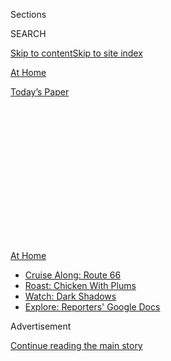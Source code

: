 <div id="app">

<div>

<div>

<div>

<div class="NYTAppHideMasthead css-1q2w90k e1suatyy0">

<div class="section css-ui9rw0 e1suatyy2">

<div class="css-eph4ug er09x8g0">

<div class="css-6n7j50">

</div>

<span class="css-1dv1kvn">Sections</span>

<div class="css-10488qs">

<span class="css-1dv1kvn">SEARCH</span>

</div>

[Skip to content](#site-content)[Skip to site index](#site-index)

</div>

<div id="masthead-section-label" class="css-1wr3we4 eaxe0e00">

[At
Home](https://www.nytimes3xbfgragh.onion/spotlight/at-home)

</div>

<div class="css-10698na e1huz5gh0">

</div>

</div>

<div id="masthead-bar-one" class="section hasLinks css-15hmgas e1csuq9d3">

<div class="css-uqyvli e1csuq9d0">

</div>

<div class="css-1uqjmks e1csuq9d1">

</div>

<div class="css-9e9ivx">

[](https://myaccount.nytimes3xbfgragh.onion/auth/login?response_type=cookie&client_id=vi)

</div>

<div class="css-1bvtpon e1csuq9d2">

[Today’s
Paper](https://www.nytimes3xbfgragh.onion/section/todayspaper)

</div>

</div>

</div>

</div>

<div data-aria-hidden="false">

<div id="site-content" data-role="main">

<div>

<div class="css-1aor85t" style="opacity:0.000000001;z-index:-1;visibility:hidden">

<div class="css-1hqnpie">

<div class="css-epjblv">

<span class="css-17xtcya">[At
Home](/spotlight/at-home)</span><span class="css-x15j1o">|</span><span class="css-fwqvlz">How
to Declutter Your Digital
World</span>

</div>

<div class="css-k008qs">

<div class="css-1iwv8en">

<span class="css-18z7m18"></span>

<div>

</div>

</div>

<span class="css-1n6z4y">https://nyti.ms/3hoRo1H</span>

<div class="css-1705lsu">

<div class="css-4xjgmj">

<div class="css-4skfbu" data-role="toolbar" data-aria-label="Social Media Share buttons, Save button, and Comments Panel with current comment count" data-testid="share-tools">

  - 
  - 
  - 
  - 
    
    <div class="css-6n7j50">
    
    </div>

  - 

</div>

</div>

</div>

</div>

</div>

</div>

<div class="css-13pd83m">

<div id="NYT_TOP_BANNER_REGION">

<div>

<div id="maps-athome-menu" class="section css-l08pwh interactive-content interactive-size-medium">

<div class="css-17ih8de interactive-body">

<div class="at-home-nav__innerContainer">

<div class="at-home-nav__title">

[At
Home](https://www.nytimes3xbfgragh.onion/spotlight/at-home?action=click&pgtype=Article&state=default&region=TOP_BANNER&context=at_home_menu)

</div>

  - [Cruise Along:
    Route 66](https://www.nytimes3xbfgragh.onion/2020/09/07/travel/route-66.html?action=click&pgtype=Article&state=default&region=TOP_BANNER&context=at_home_menu)
  - [Roast: Chicken With
    Plums](https://www.nytimes3xbfgragh.onion/2020/09/04/dining/sheet-pan-chicken.html?action=click&pgtype=Article&state=default&region=TOP_BANNER&context=at_home_menu)
  - [Watch: Dark
    Shadows](https://www.nytimes3xbfgragh.onion/2020/09/04/arts/television/dark-shadows-stream.html?action=click&pgtype=Article&state=default&region=TOP_BANNER&context=at_home_menu)
  - [Explore: Reporters' Google
    Docs](https://www.nytimes3xbfgragh.onion/interactive/2020/at-home/even-more-reporters-editors-diaries-lists-recommendations.html?action=click&pgtype=Article&state=default&region=TOP_BANNER&context=at_home_menu)

</div>

</div>

</div>

</div>

</div>

</div>

<div id="top-wrapper" class="css-1sy8kpn">

<div id="top-slug" class="css-l9onyx">

Advertisement

</div>

[Continue reading the main
story](#after-top)

<div class="ad top-wrapper" style="text-align:center;height:100%;display:block;min-height:250px">

<div id="top" class="place-ad" data-position="top" data-size-key="top">

</div>

</div>

<div id="after-top">

</div>

</div>

<div>

<div id="sponsor-wrapper" class="css-1hyfx7x">

<div id="sponsor-slug" class="css-19vbshk">

Supported by

</div>

[Continue reading the main
story](#after-sponsor)

<div id="sponsor" class="ad sponsor-wrapper" style="text-align:center;height:100%;display:block">

</div>

<div id="after-sponsor">

</div>

</div>

<div class="css-186x18t">

</div>

<div class="css-1vkm6nb ehdk2mb0">

# How to Declutter Your Digital World

</div>

If you’re overwhelmed from telecommuting for months, here are ways to
step away from your devices and, just maybe, get to inbox
zero.

<div class="css-79elbk" data-testid="photoviewer-wrapper">

<div class="css-z3e15g" data-testid="photoviewer-wrapper-hidden">

</div>

<div class="css-1a48zt4 ehw59r15" data-testid="photoviewer-children">

![<span class="css-cnj6d5 e1z0qqy90" itemprop="copyrightHolder"><span class="css-1ly73wi e1tej78p0">Credit...</span><span><span>Dominic
Kesterton</span></span></span>](https://static01.graylady3jvrrxbe.onion/images/2020/09/13/multimedia/13ah-DigitalLife/13ah-DigitalLife-articleLarge.jpg?quality=75&auto=webp&disable=upscale)

</div>

</div>

<div class="css-18e8msd">

<div class="css-vp77d3 epjyd6m0">

<div class="css-hus3qt ey68jwv0" data-aria-hidden="true">

[![Sara
Aridi](https://static01.graylady3jvrrxbe.onion/images/2019/04/30/multimedia/author-sara-aridi/author-sara-aridi-thumbLarge.png
"Sara Aridi")](https://www.nytimes3xbfgragh.onion/by/sara-aridi)

</div>

<div class="css-1baulvz">

By [<span class="css-1baulvz last-byline" itemprop="name">Sara
Aridi</span>](https://www.nytimes3xbfgragh.onion/by/sara-aridi)

</div>

</div>

  - Sept. 12, 2020, <span class="css-epvm6">1:00 p.m.
    ET</span>

  - 
    
    <div class="css-4xjgmj">
    
    <div class="css-d8bdto" data-role="toolbar" data-aria-label="Social Media Share buttons, Save button, and Comments Panel with current comment count" data-testid="share-tools">
    
      - 
      - 
      - 
      - 
        
        <div class="css-6n7j50">
        
        </div>
    
      - 
    
    </div>
    
    </div>

</div>

</div>

<div class="section meteredContent css-1r7ky0e" name="articleBody" itemprop="articleBody">

<div class="css-1fanzo5 StoryBodyCompanionColumn">

<div class="css-53u6y8">

Working remotely may have eliminated your commute and allowed you to
spend the day in your pajamas, but it also means you’re most likely
bombarded with digital communication every second of the day — from
personal and professional emails crowding your inboxes to push
notifications reminding you of every news development to the nonstop
viral allure of Twitter and Instagram.

If you are suffering from tech fatigue, or simply trying to become more
productive online, here are steps you can take to organize your digital
landscape.

## Create separation.

Cal Newport, a computer science professor at Georgetown University who
writes about the intersection of technology and culture, said many
people succumb to what he calls the list/reactive method: They instantly
react to communication — texts, emails, Slack messages — while
occasionally trying to make progress on their work. One moment they’re
responding to an email from their child’s teacher, the next they’re
jumping on a conference call — blurring the line between the
professional and personal.

“It blends together the lives completely,” Dr. Newport said. “You’re
never not working. You always feel behind.”

</div>

</div>

<div class="css-1fanzo5 StoryBodyCompanionColumn">

<div class="css-53u6y8">

To avoid that cycle, set a fixed digital schedule that clearly dictates
when you are working, when you are attending to your family and when you
are unwinding. Deal with communications concerning the different parts
of your life only during those times. Put aside blocks of time to check
personal text messages. And only go over the day’s headlines in the
morning so you don’t casually check the news during work hours.

“In our current moment, to not look at any news seems like it would be a
betrayal of your civic responsibility,” Dr. Newport said. “But on the
other hand, to look at news all the time is a betrayal of your sanity.”

## Set expectations.

Talk to your colleagues — or, if you’re a teacher, your students — about
when you are available to answer them.

“Set expectations for everyone involved,” said Lynette O’Keefe, the
director of research and innovation at the [Online Learning
Consortium](https://onlinelearningconsortium.org/), a nonprofit that
offers digital teaching guidance to educators. That can help reduce the
volume of messages you receive and make clear to people that your
schedule may not align with theirs. Educators, for instance, should let
their students know whether they respond to emails after hours or not.

“We’re expected to be available a lot more, which is perhaps ironic,”
said Ioana Literat, a communication professor at Teachers College,
Columbia University. “We have so many more responsibilities and our
lives are so chaotic now.”

</div>

</div>

<div class="css-1fanzo5 StoryBodyCompanionColumn">

<div class="css-53u6y8">

With that in mind, share how you prefer to be reached. If you are
telecommuting with young children at home and worry that they may Zoom
bomb your meetings, explain to your boss that you prefer audio calls.
Educators teaching online should find out how their students prefer to
communicate and try to meet them halfway, Dr. O’Keefe said. The chat app
[Remind](https://www.remind.com/), for example, lets teachers receive
messages by text, email or push notifications.

You may feel obligated to instantly answer every email, Twitter message
and Slack message that comes your way. But Diane Bailey, a communication
professor at Cornell University, says it’s important to remember that
“what’s an interruption for us is typically help for somebody else.”
Some requests are urgent; others are not. Before stopping what you’re
doing to lend a hand, think about when you can make time to help others
and when you need to focus on helping yourself. If, for instance, you
need an hour to meet a deadline, close your email inbox, and don’t check
it until your job is done.

</div>

</div>

<div>

</div>

<div class="css-1fanzo5 StoryBodyCompanionColumn">

<div class="css-53u6y8">

## Assume control of your inbox.

One of the simplest ways to clear out your inbox is to unsubscribe from
mailing lists. Both Gmail and Apple’s Mail app notify users if an email
is from a mailing list with the option to unsubscribe with a single
click. Use it.

You can also sort — and limit — emails by filtering them by the sender,
recipient or subject line. Say you receive a weekly progress report that
is good to have in your back pocket but doesn’t need to be read as soon
as it arrives. You can create a filter that will automatically mark it
as read, send it to your archives or give it a certain label. For your
personal inbox, consider creating labels for bills or appointment
reminders, so they don’t get lost in the mix.

<div id="NYT_MAIN_CONTENT_2_REGION" class="css-9tf9ac">

<div>

</div>

</div>

Then, consider whether you would be more productive if you consolidated
your personal and professional emails in one inbox. If you worry about
missing important notes from either and constantly toggle between the
two, import them under a single address. You can do this on Gmail using
the mail fetcher option, or on Outlook by creating aliases that send and
receive emails from different accounts. Both systems also have features
that can automatically forward all your emails from one account to
another.

If you collaborate with a large team and feel that long email threads
often get in the way of the task at hand, brainstorm an efficient work
flow. Maybe that means dropping ideas into a shared Google doc or
holding weekly meetings to go over specific goals. Having a structured
process “substantially reduces the number of simultaneous, asynchronous
back and forth conversations happening,” Dr. Newport said.

</div>

</div>

<div class="css-1fanzo5 StoryBodyCompanionColumn">

<div class="css-53u6y8">

To avoid wasting time emailing back and forth to schedule meetings, use
a shared calendar — like [YouCanBookMe](https://youcanbook.me/),
[Calendly](https://calendly.com/) or
[x.ia](https://x.ai/?utm_source=zapier.com&utm_medium=referral&utm_campaign=zapier)
— where colleagues can see your availability and book slots accordingly.
If you frequently set up meetings with people outside your organization,
those tools can be integrated with Google and Outlook calendars, so you
don’t have to switch between different platforms.

Another timesaver: Rather than type up the same response to common
questions or requests, save a template so you can quickly fire it off
when needed. That, Dr. O’Keefe said, tells recipients, “I see you, I
hear you, I’m interested in responding to you — but here’s when it will
happen.”

Finally, you will never become an inbox zero person if you treat your
email like a to-do list. It’s common to leave messages unread and use
them as reminders to get to certain tasks. The thinking goes: “If I need
to do it, it’s in my inbox. And if I want to take something off my
plate, I’ll just send an email about it to someone else,” Dr. Newport
said. “That *is* a task management system. It’s just a terrible one.”

Instead, he suggests creating a separate “space of obligations.” Use
online tools like [Trello](https://trello.com/en-US),
[Flow-e](https://flow-e.com/) or
[Asana](https://asana.com/guide/get-started/begin/adding-assigning-tasks)
to create task boards that organize your responsibilities according to
urgency and progress. If those aren’t for you, Gmail has a task feature
embedded in the calendar app that lets you create digital to-do lists,
while Outlook has a similar feature called To Do. (Its classic task tool
is being phased out.) Or, simply use a pen and paper to outline your
day’s priorities.

“The key thing here is low friction,” Dr. Newport said. “Get things
written down out of your head.”

## Remember, you’re in charge.

There are small lifestyle changes you can make to tune out when needed.
Dr. O’Keefe recommends taking time to examine each of your digital tools
and ask, “How does this fit in my life?”

If you don’t absolutely have to be on call 24/7, snooze professional
email and chat notifications once you sign off for the day. If you have
a smart watch that syncs to your inbox and phone, take it off after
you’re done working.

Smartphones are so versatile — we use them to work, connect and even
[buy
cars](https://www.comscore.com/Insights/Press-Releases/2020/8/Comscore-Captures-Notable-Rise-of-Mobile-Vehicle-Shopping)
— but remember that you’re in control of how you use them. Dr. Literat
decided to stop reading and watching shows on her phone, so she bought a
Kindle and started turning on the television more.

</div>

</div>

<div class="css-1fanzo5 StoryBodyCompanionColumn">

<div class="css-53u6y8">

If you’re guilty of endlessly scrolling on Instagram, Twitter or TikTok,
make it a habit of unfollowing accounts that don’t add much value to
your life. Apply the same thinking to your apps — if you don’t use them
at least once a month, get rid of them. With the iPhone’s screen time
feature, you can see how much time you spend on your phone every week
and create a schedule to limit your app and call usage.

The bottom line is that you have agency over how often you check your
emails and feeds. It’s probably best not to ignore messages from your
boss or students. But with social media, Dr. Bailey said it boils down
to, “Who will get mad if we’re not looking when they want us to be
looking?”

</div>

</div>

</div>

<div>

</div>

<div>

</div>

<div>

</div>

<div>

<div id="bottom-wrapper" class="css-1ede5it">

<div id="bottom-slug" class="css-l9onyx">

Advertisement

</div>

[Continue reading the main
story](#after-bottom)

<div id="bottom" class="ad bottom-wrapper" style="text-align:center;height:100%;display:block;min-height:90px">

</div>

<div id="after-bottom">

</div>

</div>

</div>

</div>

</div>

## Site Index

<div>

</div>

## Site Information Navigation

  - [© <span>2020</span> <span>The New York Times
    Company</span>](https://help.nytimes3xbfgragh.onion/hc/en-us/articles/115014792127-Copyright-notice)

<!-- end list -->

  - [NYTCo](https://www.nytco.com/)
  - [Contact
    Us](https://help.nytimes3xbfgragh.onion/hc/en-us/articles/115015385887-Contact-Us)
  - [Work with us](https://www.nytco.com/careers/)
  - [Advertise](https://nytmediakit.com/)
  - [T Brand Studio](http://www.tbrandstudio.com/)
  - [Your Ad
    Choices](https://www.nytimes3xbfgragh.onion/privacy/cookie-policy#how-do-i-manage-trackers)
  - [Privacy](https://www.nytimes3xbfgragh.onion/privacy)
  - [Terms of
    Service](https://help.nytimes3xbfgragh.onion/hc/en-us/articles/115014893428-Terms-of-service)
  - [Terms of
    Sale](https://help.nytimes3xbfgragh.onion/hc/en-us/articles/115014893968-Terms-of-sale)
  - [Site
    Map](https://spiderbites.nytimes3xbfgragh.onion)
  - [Help](https://help.nytimes3xbfgragh.onion/hc/en-us)
  - [Subscriptions](https://www.nytimes3xbfgragh.onion/subscription?campaignId=37WXW)

</div>

</div>

</div>

</div>
